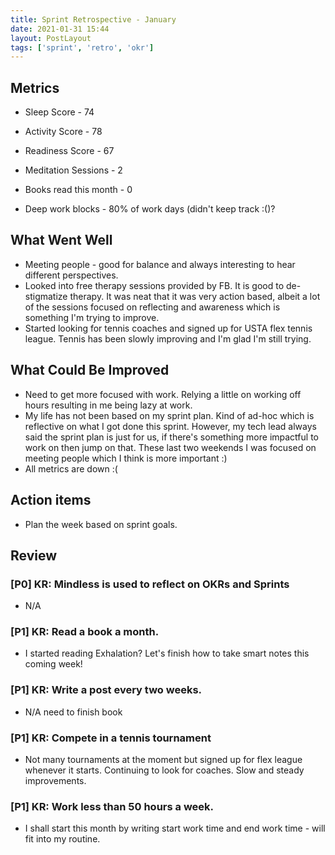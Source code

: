 ```yaml
---
title: Sprint Retrospective - January
date: 2021-01-31 15:44
layout: PostLayout
tags: ['sprint', 'retro', 'okr']
---
```


## Metrics
* Sleep Score - 74
* Activity Score - 78 
* Readiness Score - 67

* Meditation Sessions - 2
* Books read this month - 0
* Deep work blocks - 80% of work days (didn't keep track :()?

## What Went Well

* Meeting people - good for balance and always interesting to hear different perspectives.
* Looked into free therapy sessions provided by FB. It is good to de-stigmatize therapy. It was neat
  that it was very action based, albeit a lot of the sessions focused on reflecting and awareness
  which is something I'm trying to improve.
* Started looking for tennis coaches and signed up for USTA flex tennis league. Tennis has been
  slowly improving and I'm glad I'm still trying.
  
## What Could Be Improved
* Need to get more focused with work. Relying a little on working off hours resulting in me being
  lazy at work. 
* My life has not been based on my sprint plan. Kind of ad-hoc which is reflective on what I got
  done this sprint. However, my tech lead always said the sprint plan is just for us, if there's
  something more impactful to work on then jump on that. These last two weekends I was focused on
  meeting people which I think is more important :)
* All metrics are down :(
  
## Action items
* Plan the week based on sprint goals.

## Review

### [P0] KR: Mindless is used to reflect on OKRs and Sprints
* N/A

### [P1] KR: Read a book a month.
* I started reading Exhalation? Let's finish how to take smart notes this coming week!

### [P1] KR: Write a post every two weeks.
* N/A need to finish book

### [P1] KR: Compete in a tennis tournament
* Not many tournaments at the moment but signed up for flex league whenever it starts. Continuing to
  look for coaches. Slow and steady improvements.

### [P1] KR: Work less than 50 hours a week.
* I shall start this month by writing start work time and end work time - will fit into my routine.
